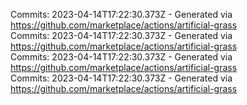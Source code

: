 Commits: 2023-04-14T17:22:30.373Z - Generated via https://github.com/marketplace/actions/artificial-grass
<br>
Commits: 2023-04-14T17:22:30.373Z - Generated via https://github.com/marketplace/actions/artificial-grass
<br>
Commits: 2023-04-14T17:22:30.373Z - Generated via https://github.com/marketplace/actions/artificial-grass
<br>
Commits: 2023-04-14T17:22:30.373Z - Generated via https://github.com/marketplace/actions/artificial-grass
<br>

